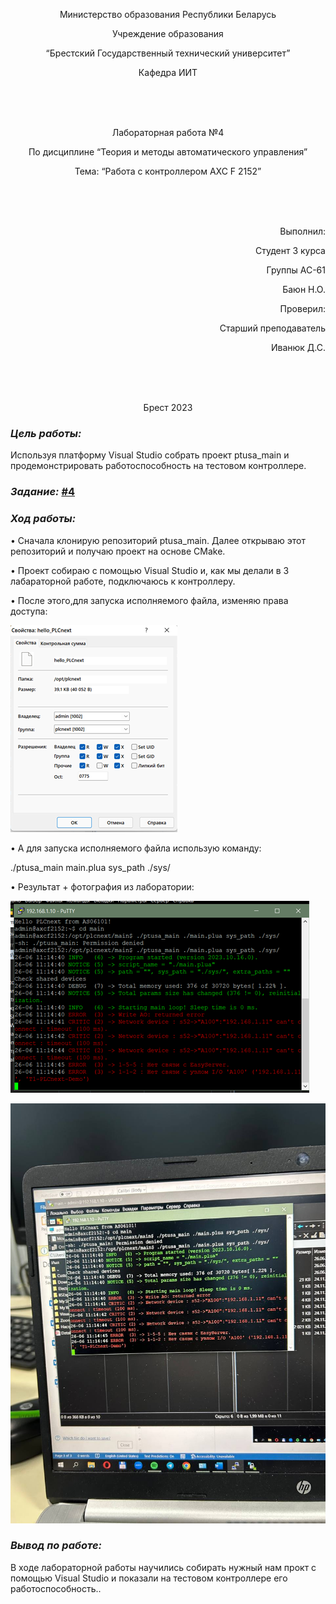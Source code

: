 <p align="center"> Министерство образования Республики Беларусь </p>
<p align="center">Учреждение образования </p>
<p align="center">  “Брестский Государственный технический университет” </p>
<p align="center"> Кафедра ИИТ</p>
<br><br><br>
<p align="center"> Лабораторная работа №4</p>
<p align="center"> По дисциплине “Теория и методы автоматического управления”</p>
<p align="center"> Тема: “Работа с контроллером AXC F 2152”</p>
<br><br><br>
<p align="right"> Выполнил:</p>
<p align="right"> Студент 3 курса</p>
<p align="right"> Группы АС-61</p>
<p align="right"> Баюн Н.О.</p>
<p align="right"> Проверил:</p>
<p align="right">Старший преподаватель</p>
<p align="right">Иванюк Д.С.</p>
<br><br><br>
<p align="center">Брест 2023</p>

### <em> Цель работы: </em> 
Используя платформу Visual Studio собрать проект ptusa_main и продемонстрировать работоспособность на тестовом контроллере.</p> 

### <em> Задание: </em>  [#4](../../../../tasks/task_04/readme.md)

### <em> Ход работы: </em> 

<p>• Сначала клонирую репозиторий ptusa_main. Далее открываю этот репозиторий и получаю проект на основе CMake. </p>
<p>• Проект собираю с помощью Visual Studio и, как мы делали в 3 лабараторной работе, подключаюсь к контроллеру.</p>

<p>• После этого,для запуска исполняемого файла, изменяю права доступа:</p>

![](images/PLCnext.png)

<p> • А для запуска исполняемого файла использую команду:</p>



./ptusa_main  main.plua  sys_path  ./sys/ </p>



<p>• Результат + фотография из лаборатории: </p>

![](images/res.png)

![](images/laboratory.jpg)


### <em> Вывод по работе: </em>
В ходе лабораторной работы научились собирать нужный нам прокт с помощью Visual Studio и показали на тестовом контроллере его работоспособность..
